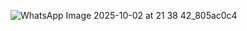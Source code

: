 ![WhatsApp Image 2025-10-02 at 21 38 42_805ac0c4](https://github.com/user-attachments/assets/c4b07d9a-106b-4773-a939-ce435584e992)
